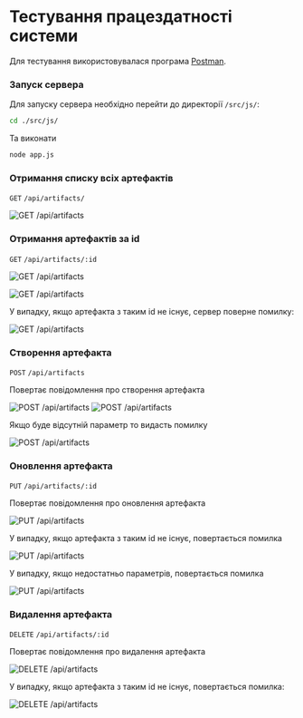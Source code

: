 # Тестування працездатності системи

Для тестування використовувалася програма [Postman](https://www.postman.com/).

### Запуск cервера

Для запуску сервера необхідно перейти до директорії `/src/js/`:

```bash
cd ./src/js/
```

Та виконати 

```bash
node app.js
```
### Отримання списку всіх артефактів 

`GET` `/api/artifacts/`

![GET /api/artifacts](https://i.imgur.com/8mmgM59.jpg)

### Отримання артефактів за id

`GET` `/api/artifacts/:id`

![GET /api/artifacts](https://i.imgur.com/ZdoayP1.jpg)

![GET /api/artifacts](https://i.imgur.com/XOH0vqX.jpg)

У випадку, якщо артефакта з таким id не існує, сервер поверне помилку:

![GET /api/artifacts](https://i.imgur.com/CjAgBd9.jpg)

### Створення артефакта

`POST` `/api/artifacts`

Повертає повідомлення про створення артефакта 

![POST /api/artifacts](https://i.imgur.com/ZAW7Kuj.jpg)
![POST /api/artifacts](https://i.imgur.com/xorj9QE.jpg)

Якщо буде відсутній параметр то видасть помилку

![POST /api/artifacts]([img]https://i.imgur.com/sp1P6fr.jpg[/img])

### Оновлення артефакта 

`PUT` `/api/artifacts/:id`

Повертає повідомлення про оновлення артефакта 

![PUT /api/artifacts](https://i.imgur.com/rJS3Srb.jpg)

У випадку, якщо артефакта з таким id не існує, повертається помилка

![PUT /api/artifacts](https://i.imgur.com/Ihpwtsp.jpg)

У випадку, якщо недостатньо параметрів, повертається помилка

![PUT /api/artifacts](https://i.imgur.com/ozXycYM.jpg)

### Видалення артефакта
`DELETE` `/api/artifacts/:id`

Повертає повідомлення про видалення артефакта

![DELETE /api/artifacts](https://i.imgur.com/Vij0Q1F.jpg)

У випадку, якщо артефакта з таким id не існує, повертається помилка:  

![DELETE /api/artifacts](https://i.imgur.com/3LHmfIj.jpg)
